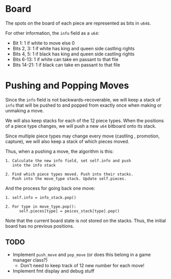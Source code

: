 # Board 
The spots on the board of each piece are represented as bits in `u64`s. 

For other information, the `info` field as a `u64`:
- Bit 1: 1 if white to move else 0
- Bits 2, 3: 1 if white has king and queen side castling rights
- Bits 4, 5: 1 if black has king and queen side castling rights
- Bits 6-13: 1 if white can take en passant to that file
- Bits 14-21: 1 if black can take en passant to that file

# Pushing and Popping Moves
Since the `info` field is not backwards-recoverable, we will 
keep a stack of `info` that will be pushed to and popped from 
exactly once when making or unmaking a move. 

We will also keep stacks for each of the 12 piece types. When
the positions of a piece type changes, we will push a new `u64`
bitboard onto its stack.

Since multiple piece types may change every move (castling
, promotion, capture), we will also keep a stack of which
pieces moved. 

Thus, when a pushing a move, the algorithm is this: 
```
1. Calculate the new info field, set self.info and push
   into the info stack
   
2. Find which piece types moved. Push into their stacks. 
   Push into the move_type stack. Update self.pieces.
```

And the process for going back one move:
``` 
1. self.info = info_stack.pop()

2. For type in move_type.pop():
      self.pieces[type] = peices_stack[type].pop()
```

Note that the current board state is *not* stored on the 
stacks. Thus, the initial board has no previous positions.

## TODO

- Implement `push_move` and `pop_move` (or does this belong
in a game manager class?)
    - Don't need to keep track of 12 new number for each move!
- Implement fmt display and debug stuff